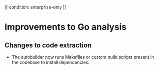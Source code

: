 [[ condition: enterprise-only ]]

# Improvements to Go analysis

## Changes to code extraction

* The autobuilder now runs Makefiles or custom build scripts present in the codebase to install dependencies.
